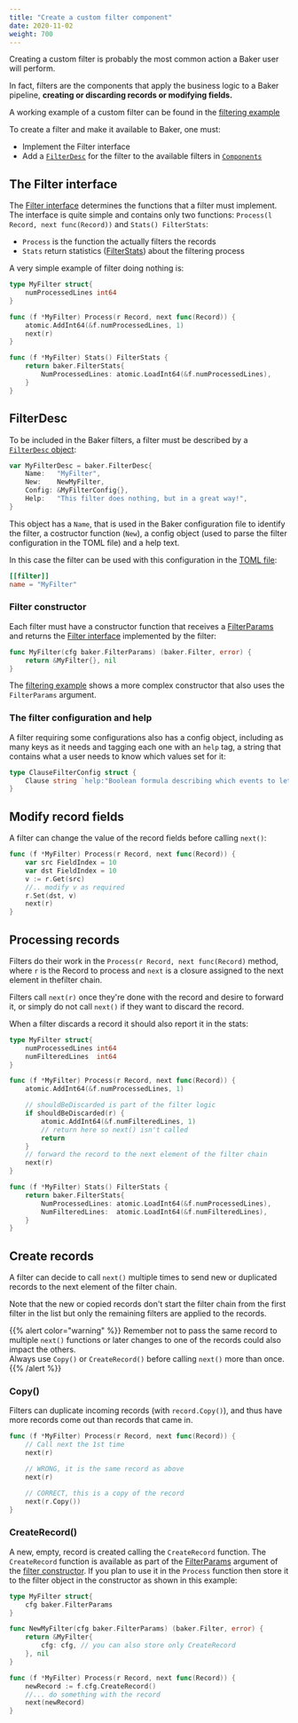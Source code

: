 ```yaml
---
title: "Create a custom filter component"
date: 2020-11-02
weight: 700
---
```


Creating a custom filter is probably the most common action a Baker user will perform.

In fact, filters are the components that apply the business logic to a Baker pipeline,
**creating or discarding records or modifying fields.**

A working example of a custom filter can be found in the
[filtering example](https://github.com/AdRoll/baker/tree/main/examples/filtering)

To create a filter and make it available to Baker, one must:

* Implement the Filter interface
* Add a [`FilterDesc`](https://pkg.go.dev/github.com/AdRoll/baker#FilterDesc) for the filter to
the available filters in [`Components`](https://pkg.go.dev/github.com/AdRoll/baker#Components)


## The Filter interface

The [Filter interface](https://pkg.go.dev/github.com/AdRoll/baker#Filter) determines the functions
that a filter must implement. The interface is quite simple and contains only two functions:
`Process(l Record, next func(Record))` and `Stats() FilterStats`:

* `Process` is the function the actually filters the records
* `Stats` return statistics ([FilterStats](https://pkg.go.dev/github.com/AdRoll/baker#FilterStats)) about the filtering process

A very simple example of filter doing nothing is:

```go
type MyFilter struct{
    numProcessedLines int64
}

func (f *MyFilter) Process(r Record, next func(Record)) {
    atomic.AddInt64(&f.numProcessedLines, 1)
    next(r)
}

func (f *MyFilter) Stats() FilterStats { 
    return baker.FilterStats{
		NumProcessedLines: atomic.LoadInt64(&f.numProcessedLines),
    }
}
```

## FilterDesc

To be included in the Baker filters, a filter must be described by a
[`FilterDesc` object](https://pkg.go.dev/github.com/AdRoll/baker#FilterDesc):

```go
var MyFilterDesc = baker.FilterDesc{
	Name:   "MyFilter",
	New:    NewMyFilter,
	Config: &MyFilterConfig{},
	Help:   "This filter does nothing, but in a great way!",
}
```

This object has a `Name`, that is used in the Baker configuration file to identify the filter,
a costructor function (`New`), a config object (used to parse the filter configuration in the
TOML file) and a help text.

In this case the filter can be used with this configuration in the
[TOML file](/docs/how-to/pipeline_configuration/):

```toml
[[filter]]
name = "MyFilter"
```

### Filter constructor

Each filter must have a constructor function that receives a
[FilterParams](https://pkg.go.dev/github.com/AdRoll/baker#FilterParams) and returns the 
[Filter interface](https://pkg.go.dev/github.com/AdRoll/baker#Filter) implemented by the filter:

```go
func MyFilter(cfg baker.FilterParams) (baker.Filter, error) {
	return &MyFilter{}, nil
}
```

The [filtering example](https://github.com/AdRoll/baker/blob/main/examples/filtering/filter.go)
shows a more complex constructor that also uses the `FilterParams` argument.

### The filter configuration and help

A filter requiring some configurations also has a config object, including as many keys as it
needs and tagging each one with an `help` tag, a string that contains what a user needs to know
which values set for it:

```go
type ClauseFilterConfig struct {
	Clause string `help:"Boolean formula describing which events to let through. If empty, let everything through."`
}
```

## Modify record fields

A filter can change the value of the record fields before calling `next()`:

```go
func (f *MyFilter) Process(r Record, next func(Record)) {
    var src FieldIndex = 10
    var dst FieldIndex = 10
    v := r.Get(src)
    //.. modify v as required
    r.Set(dst, v)
    next(r)
}
```

## Processing records

Filters do their work in the `Process(r Record, next func(Record)` method, where `r` is the
Record to process and `next` is a closure assigned to the next element in thefilter chain.

Filters call `next(r)` once they're done with the record and desire to forward it, or simply
do not call `next()` if they want to discard the record.

When a filter discards a record it should also report it in the stats:

```go
type MyFilter struct{
    numProcessedLines int64
    numFilteredLines  int64
}

func (f *MyFilter) Process(r Record, next func(Record)) {
    atomic.AddInt64(&f.numProcessedLines, 1)

    // shouldBeDiscarded is part of the filter logic
    if shouldBeDiscarded(r) {
        atomic.AddInt64(&f.numFilteredLines, 1)
        // return here so next() isn't called
        return
    }
    // forward the record to the next element of the filter chain
    next(r)
}

func (f *MyFilter) Stats() FilterStats { 
    return baker.FilterStats{
        NumProcessedLines: atomic.LoadInt64(&f.numProcessedLines),
        NumFilteredLines:  atomic.LoadInt64(&f.numFilteredLines),
    }
}
```

## Create records

A filter can decide to call `next()` multiple times to send new or duplicated records to the
next element of the filter chain.

Note that the new or copied records don't start the filter chain from the first filter in the list
but only the remaining filters are applied to the records.

{{% alert color="warning" %}}
Remember not to pass the same record to multiple `next()` functions or later changes to one of
the records could also impact the others.  
Always use `Copy()` or `CreateRecord()` before calling `next()` more than once.
{{% /alert %}}

### Copy()

Filters can duplicate incoming records (with `record.Copy()`), and thus have more records
come out than records that came in.

```go
func (f *MyFilter) Process(r Record, next func(Record)) {
    // Call next the 1st time
    next(r)

    // WRONG, it is the same record as above
    next(r)

    // CORRECT, this is a copy of the record
    next(r.Copy())
}
```

### CreateRecord()

A new, empty, record is created calling the `CreateRecord` function.
The `CreateRecord` function is available as part of the
[FilterParams](https://pkg.go.dev/github.com/AdRoll/baker#FilterParams) argument of the
[filter constructor](#filter-constructor). If you plan to use it in the `Process` function
then store it to the filter object in the constructor as shown in this example:

```go
type MyFilter struct{
    cfg baker.FilterParams
}

func NewMyFilter(cfg baker.FilterParams) (baker.Filter, error) {
	return &MyFilter{
        cfg: cfg, // you can also store only CreateRecord
    }, nil
}

func (f *MyFilter) Process(r Record, next func(Record)) {
    newRecord := f.cfg.CreateRecord()
    //... do something with the record
    next(newRecord)
}
```
